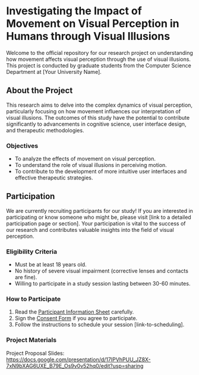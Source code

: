# Investigating the Impact of Movement on Visual Perception in Humans through Visual Illusions

Welcome to the official repository for our research project on understanding how movement affects visual perception through the use of visual illusions. This project is conducted by graduate students from the Computer Science Department at [Your University Name].

## About the Project

This research aims to delve into the complex dynamics of visual perception, particularly focusing on how movement influences our interpretation of visual illusions. The outcomes of this study have the potential to contribute significantly to advancements in cognitive science, user interface design, and therapeutic methodologies.

### Objectives

- To analyze the effects of movement on visual perception.
- To understand the role of visual illusions in perceiving motion.
- To contribute to the development of more intuitive user interfaces and effective therapeutic strategies.

## Participation

We are currently recruiting participants for our study! If you are interested in participating or know someone who might be, please visit [link to a detailed participation page or section]. Your participation is vital to the success of our research and contributes valuable insights into the field of visual perception.

### Eligibility Criteria

- Must be at least 18 years old.
- No history of severe visual impairment (corrective lenses and contacts are fine).
- Willing to participate in a study session lasting between 30-60 minutes.

### How to Participate

1. Read the [Participant Information Sheet](link-to-information-sheet) carefully.
2. Sign the [Consent Form](link-to-consent-form) if you agree to participate.
3. Follow the instructions to schedule your session [link-to-scheduling].


### Project Materials
Project Proposal Slides: https://docs.google.com/presentation/d/17IPVhPUU_JZ8X-7xN9bXAG6UXE_B79E_Os9v0v52hq0/edit?usp=sharing
